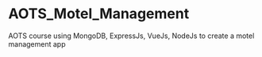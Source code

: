 # AOTS_Motel_Management
AOTS course using MongoDB, ExpressJs, VueJs, NodeJs to create a motel management app
